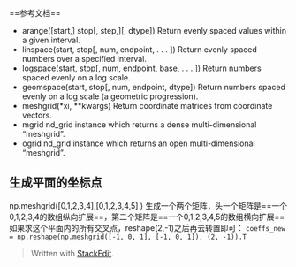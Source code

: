 ==参考文档==
- arange([start,] stop[, step,][, dtype]) Return evenly spaced values within a given interval.  
- linspace(start, stop[, num, endpoint, . . . ]) Return evenly spaced numbers over a specified interval.  
- logspace(start, stop[, num, endpoint, base, . . . ]) Return numbers spaced evenly on a log scale.  
- geomspace(start, stop[, num, endpoint, dtype]) Return numbers spaced evenly on a log scale (a geometric  progression).  
- meshgrid(*xi, **kwargs) Return coordinate matrices from coordinate vectors.  
- mgrid nd_grid instance which returns a dense multi-dimensional  “meshgrid”.  
- ogrid nd_grid instance which returns an open multi-dimensional  “meshgrid”.

## 生成平面的坐标点
np.meshgrid([0,1,2,3,4],[0,1,2,3,4,5] )
生成一个两个矩阵，头一个矩阵是==一个0,1,2,3,4的数组纵向扩展==，第二个矩阵是==一个0,1,2,3,4,5的数组横向扩展==
如果求这个平面内的所有交叉点，reshape(2,-1)之后再去转置即可：
`coeffs_new = np.reshape(np.meshgrid([-1, 0, 1], [-1, 0, 1]), (2, -1)).T`
> Written with [StackEdit](https://stackedit.io/).
<!--stackedit_data:
eyJoaXN0b3J5IjpbLTUxNDI2MTc5NiwxNDYyMTIxMDg0XX0=
-->